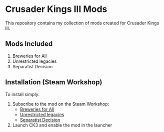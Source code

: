 # Crusader Kings III Mods

This repository contains my collection of mods created for Crusader Kings III.

## Mods Included

1. Breweries for All
2. Unrestricted legacies
3. Separatist Decision

## Installation (Steam Workshop)
To install simply:
1. Subscribe to the mod on the Steam Workshop:
   - [Breweries for All](https://steamcommunity.com/sharedfiles/filedetails/?id=3360296511)
   - [Unrestricted legacies](https://steamcommunity.com/sharedfiles/filedetails/?id=3355882108)
   - [Separatist Decision](https://steamcommunity.com/sharedfiles/filedetails/?id=3360296511)
2. Launch CK3 and enable the mod in the launcher
